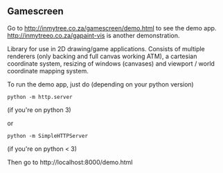 Gamescreen
----------
Go to http://inmytree.co.za/gamescreen/demo.html to see the demo app.
http://inmytreeo.co.za/gapaint-vis is another demonstration.

Library for use in 2D drawing/game applications. Consists of multiple renderers (only backing and full canvas working ATM), a cartesian coordinate system, resizing of windows (canvases) and viewport / world coordinate mapping system.

To run the demo app, just do (depending on your python version)


    python -m http.server
(if you're on python 3)

or

    python -m SimpleHTTPServer

(if you're on python < 3)

Then go to http://localhost:8000/demo.html

